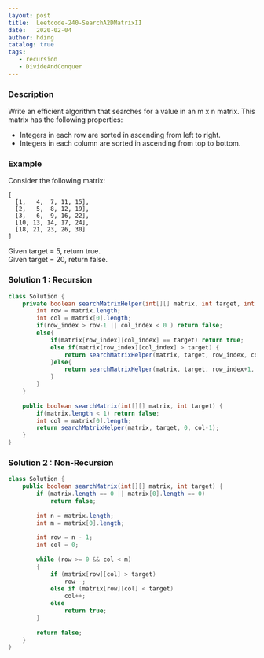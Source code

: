 ```yaml
---
layout: post
title:  Leetcode-240-SearchA2DMatrixII
date:   2020-02-04
author: hding
catalog: true
tags:
   - recursion
   - DivideAndConquer
---
```

### Description
Write an efficient algorithm that searches for a value in an m x n matrix. This matrix has the following properties:

- Integers in each row are sorted in ascending from left to right.
- Integers in each column are sorted in ascending from top to bottom.

### Example
Consider the following matrix:
```
[
  [1,   4,  7, 11, 15],
  [2,   5,  8, 12, 19],
  [3,   6,  9, 16, 22],
  [10, 13, 14, 17, 24],
  [18, 21, 23, 26, 30]
]
```
Given target = 5, return true.  
Given target = 20, return false.


### Solution 1 : Recursion
```java
class Solution {
    private boolean searchMatrixHelper(int[][] matrix, int target, int row_index, int col_index) {
        int row = matrix.length;
        int col = matrix[0].length;
        if(row_index > row-1 || col_index < 0 ) return false;
        else{
            if(matrix[row_index][col_index] == target) return true;
            else if(matrix[row_index][col_index] > target) {
                return searchMatrixHelper(matrix, target, row_index, col_index-1);
            }else{
                return searchMatrixHelper(matrix, target, row_index+1, col_index);
            }
        }
    }
    
    public boolean searchMatrix(int[][] matrix, int target) {
        if(matrix.length < 1) return false;
        int col = matrix[0].length;
        return searchMatrixHelper(matrix, target, 0, col-1);
    }
}
```


### Solution 2 : Non-Recursion
```java
class Solution {
    public boolean searchMatrix(int[][] matrix, int target) {
        if (matrix.length == 0 || matrix[0].length == 0)
            return false;
        
        int n = matrix.length;
        int m = matrix[0].length;
        
        int row = n - 1;
        int col = 0;
        
        while (row >= 0 && col < m)
        {
            if (matrix[row][col] > target)
                row--;
            else if (matrix[row][col] < target)
                col++;
            else
                return true;
        }
        
        return false;
    }
}
```


























